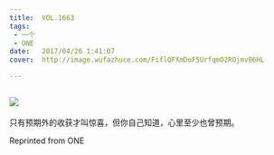 ```yaml
---
title:	VOL.1663
tags:
 - 一个
 - ONE
date:	2017/04/26 1:41:07
cover:	http://image.wufazhuce.com/FiflQFXmDoF5UrfqmO2ROjmv06HL

---
```

![](http://image.wufazhuce.com/FiflQFXmDoF5UrfqmO2ROjmv06HL)
---

只有预期外的收获才叫惊喜，但你自己知道，心里至少也曾预期。
 
Reprinted from ONE
